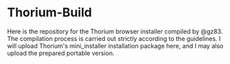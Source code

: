 # Thorium-Build
Here is the repository for the Thorium browser installer compiled by @gz83. The compilation process is carried out strictly according to the guidelines.
I will upload Thorium's mini_installer installation package here, and I may also upload the prepared portable version.
